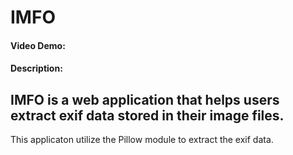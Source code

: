 # IMFO
#### Video Demo:  <URL HERE>
#### Description:
  ## IMFO is a web application that helps users extract exif data stored in their image files.
  
  This applicaton utilize the Pillow module to extract the exif data.
